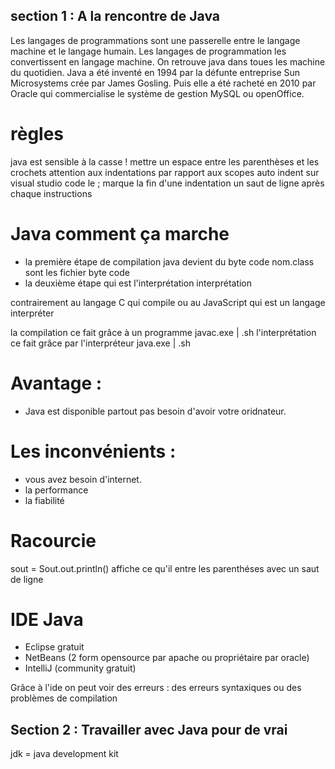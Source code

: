 
## section 1 : A la rencontre de Java
Les langages de programmations sont une passerelle entre le langage machine et le langage humain. Les langages de programmation les convertissent en langage machine. On retrouve java dans toues les machine du quotidien. Java a été inventé en 1994 par la défunte entreprise Sun Microsystems crée par James Gosling. Puis elle a été racheté en 2010 par Oracle qui commercialise le système de gestion MySQL ou openOffice.

# règles
java est sensible à la casse !
mettre un espace entre les parenthèses et les crochets
attention aux indentations par rapport aux scopes 
auto indent sur visual studio code
le ; marque la fin d'une indentation
un saut de ligne après chaque instructions

# Java comment ça marche
- la première étape de compilation java devient du byte code nom.class sont les fichier byte code
- la deuxième étape qui est l'interprétation interprétation 

contrairement au langage C qui compile ou au JavaScript qui est un langage interpréter 

la compilation ce fait grâce à un programme javac.exe | .sh
l'interprétation ce fait grâce par l'interpréteur java.exe | .sh

# Avantage :
- Java est disponible partout pas besoin d'avoir votre oridnateur.

# Les inconvénients :
- vous avez besoin d'internet.
- la performance
- la fiabilité

# Racourcie
sout = Sout.out.println() affiche ce qu'il entre les parenthéses avec un saut de ligne

# IDE Java
- Eclipse gratuit
- NetBeans (2 form opensource par apache ou propriétaire par oracle)
- IntelliJ (community gratuit)

Grâce à l'ide on peut voir des erreurs : des erreurs syntaxiques ou des problèmes de compilation

## Section 2 : Travailler avec Java pour de vrai
jdk = java development kit
